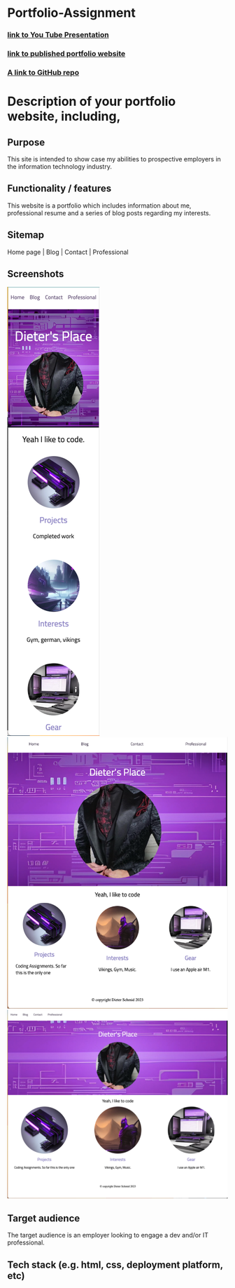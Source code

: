 # Portfolio-Assignment

### [link to You Tube Presentation](https://youtu.be/NcwfeJJPnlY)

### [link to published portfolio website](https://zippy-marzipan-4f450b.netlify.app/index.html)

### [A link to GitHub repo](https://github.com/Dieter1978/Portfolio-Assignment/)

# Description of your portfolio website, including,

## Purpose

This site is intended to show case my abilities to prospective employers in the information technology industry.

## Functionality / features

This website is a portfolio which includes information about me, professional resume and a series of blog posts regarding my interests.

## Sitemap

Home page | Blog | Contact | Professional

## Screenshots

![mobile-screenshots](./docs/mobile.png)
![tablet-screenshots](./docs/tablet.png)
![desktop-screenshots](./docs/desktop.png)

## Target audience

The target audience is an employer looking to engage a dev and/or IT professional.

## Tech stack (e.g. html, css, deployment platform, etc)

